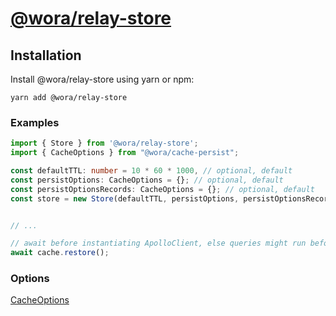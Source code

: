 # [@wora/relay-store](https://github.com/morrys/wora)


## Installation

Install @wora/relay-store using yarn or npm:

```
yarn add @wora/relay-store
```



### Examples

```ts
import { Store } from '@wora/relay-store';
import { CacheOptions } from "@wora/cache-persist";

const defaultTTL: number = 10 * 60 * 1000, // optional, default
const persistOptions: CacheOptions = {}; // optional, default
const persistOptionsRecords: CacheOptions = {}; // optional, default
const store = new Store(defaultTTL, persistOptions, persistOptionsRecords);


// ...

// await before instantiating ApolloClient, else queries might run before the cache is persisted
await cache.restore();

```


### Options

[CacheOptions](https://github.com/morrys/wora/blob/master/packages/cache-persist/README.md)
